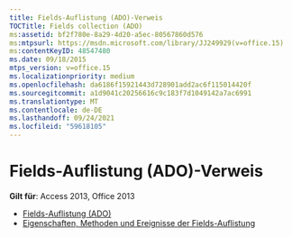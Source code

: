 ```yaml
---
title: Fields-Auflistung (ADO)-Verweis
TOCTitle: Fields collection (ADO)
ms:assetid: bf2f780e-8a29-4d20-a5ec-80567860d576
ms:mtpsurl: https://msdn.microsoft.com/library/JJ249929(v=office.15)
ms:contentKeyID: 48547480
ms.date: 09/18/2015
mtps_version: v=office.15
ms.localizationpriority: medium
ms.openlocfilehash: da6186f15921443d728901add2ac6f115014420f
ms.sourcegitcommit: a1d9041c20256616c9c183f7d1049142a7ac6991
ms.translationtype: MT
ms.contentlocale: de-DE
ms.lasthandoff: 09/24/2021
ms.locfileid: "59618105"
---
```

# <a name="fields-collection-ado-reference"></a>Fields-Auflistung (ADO)-Verweis

**Gilt für**: Access 2013, Office 2013

- [Fields-Auflistung (ADO)](fields-collection-ado.md)
- [Eigenschaften, Methoden und Ereignisse der Fields-Auflistung](fields-collection-properties-methods-and-events.md)

